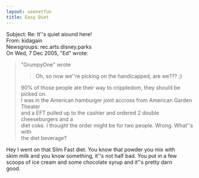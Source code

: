 ```yaml
---   
layout: usenetfun   
title: Easy Diet   
---   
```

   
Subject: Re: It''s quiet aiound here!   
From: kidagain   
Newsgroups: rec.arts.disney.parks   
On Wed, 7 Dec 2005, &quot;Ed&quot; wrote:   
>   
>&quot;GrumpyOne&quot; wrote   
>   
>> Oh, so now we''re picking on the handicapped, are we??? ;)   
>   
>90% of those people ate their way to crippledom, they should be picked on.   
>I was in the American hamburger joint accross from American Garden Theater   
>and a EFT pulled up to the cashier and ordered 2 double cheeseburgers and a   
>diet coke. I thought the order might be for two people. Wrong. What''s with   
>the diet beverage?   

Hey I went on that Slim Fast diet. You know that powder you mix with   
skim milk and you know something, it''s not half bad. You put in a few   
scoops of ice cream and some chocolate syrup and it''s pretty darn   
good.   
   
